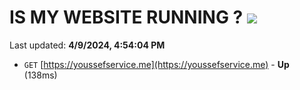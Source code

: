 # IS MY WEBSITE RUNNING ? [![](https://img.shields.io/static/v1?label=Sponsor&message=%E2%9D%A4&logo=GitHub&color=%23fe8e86)](https://github.com/sponsors/<username>)

Last updated: **4/9/2024, 4:54:04 PM**

- `GET` [https://youssefservice.me](https://youssefservice.me) - **Up** (138ms)
